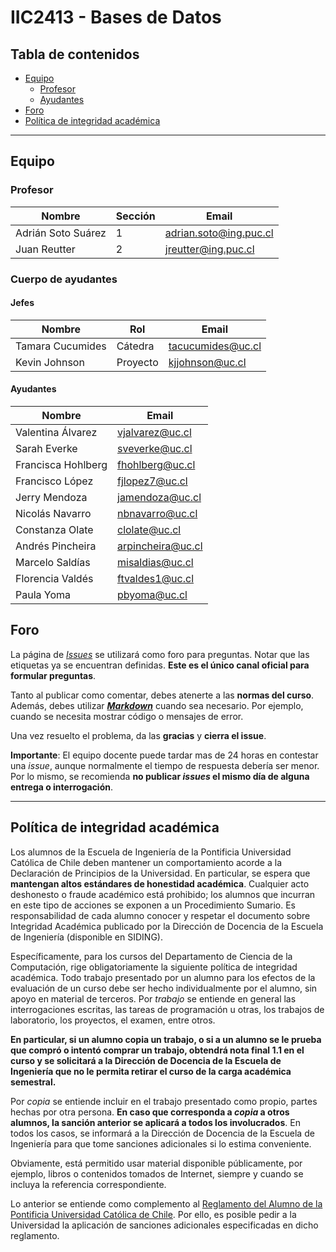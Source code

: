 ﻿# IIC2413 - Bases de Datos

## Tabla de contenidos

- [Equipo](#equipo)
  - [Profesor](#profesor)
  - [Ayudantes](#ayudantes)
- [Foro](#foro)
- [Política de integridad académica](#política-de-integridad-académica)

---

## Equipo

### Profesor

Nombre              | Sección | Email
------------------- | ------- | ---------------------
Adrián Soto Suárez  | 1       | [adrian.soto@ing.puc.cl]
Juan Reutter        | 2       | [jreutter@ing.puc.cl]

### Cuerpo de ayudantes

#### Jefes

Nombre           | Rol      | Email
-----------------|--------- | ----------------
Tamara Cucumides | Cátedra  | [tacucumides@uc.cl] 
Kevin Johnson    | Proyecto | [kjjohnson@uc.cl]

#### Ayudantes

Nombre                    | Email
------------------------- | ---------------------
Valentina Álvarez         | [vjalvarez@uc.cl]
Sarah Everke              | [sveverke@uc.cl]
Francisca Hohlberg        | [fhohlberg@uc.cl]
Francisco López           | [fjlopez7@uc.cl]
Jerry Mendoza             | [jamendoza@uc.cl]
Nicolás Navarro           | [nbnavarro@uc.cl]
Constanza Olate           | [clolate@uc.cl]
Andrés Pincheira          | [arpincheira@uc.cl]
Marcelo Saldías           | [misaldias@uc.cl]
Florencia Valdés          | [ftvaldes1@uc.cl]
Paula Yoma                | [pbyoma@uc.cl]


[jreutter@ing.puc.cl]: mailto:jreutter@ing.puc.cl
[adrian.soto@ing.puc.cl]: mailto:adrian.soto@ing.puc.cl
[tacucumides@uc.cl]: mailto:tacucumides@uc.cl
[kjjohnson@uc.cl]: mailto:kjjohnson@uc.cl
[vjalvarez@uc.cl]: mailto:[vjalvarez@uc.cl]
[sveverke@uc.cl]: mailto:[sveverke@uc.cl]
[fhohlberg@uc.cl]: mailto:[fhohlberg@uc.cl]
[fjlopez7@uc.cl]: mailto:[fjlopez7@uc.cl]
[jamendoza@uc.cl]: mailto:[jamendoza@uc.cl]
[nbnavarro@uc.cl]: mailto:[nbnavarro@uc.cl]
[clolate@uc.cl]: mailto:[clolate@uc.cl]
[arpincheira@uc.cl]: mailto:[arpincheira@uc.cl]
[misaldias@uc.cl]: mailto:[misaldias@uc.cl]
[ftvaldes1@uc.cl]: mailto:[ftvaldes1@uc.cl]
[pbyoma@uc.cl]: mailto:[pbyoma@uc.cl]

## Foro

La página de [_Issues_](https://github.com/IIC2413/Syllabus-2020-1/issues) se utilizará como foro para preguntas. Notar que las etiquetas ya se encuentran definidas. **Este es el único canal oficial para formular preguntas**.

Tanto al publicar como comentar, debes atenerte a las **normas del curso**. Además, debes utilizar **[_Markdown_](https://github.com/adam-p/markdown-here/wiki/Markdown-Cheatsheet#code)** cuando sea necesario. Por ejemplo, cuando se necesita mostrar código o mensajes de error.

Una vez resuelto el problema, da las **gracias** y **cierra el issue**.

**Importante**: El equipo docente puede tardar mas de 24 horas en contestar una _issue_, aunque normalmente el tiempo de respuesta debería ser menor. Por lo mismo, se recomienda **no publicar _issues_ el mismo día de alguna entrega o interrogación**.


---

## Política de integridad académica

Los alumnos de la Escuela de Ingeniería de la Pontificia Universidad Católica de Chile deben mantener un comportamiento acorde a la Declaración de Principios de la Universidad.  En particular, se espera que **mantengan altos estándares de honestidad académica**.  Cualquier acto deshonesto o fraude académico está prohibido; los alumnos que incurran en este tipo de acciones se exponen a un Procedimiento Sumario. Es responsabilidad de cada alumno conocer y respetar el documento sobre Integridad Académica publicado por la Dirección de Docencia de la Escuela de Ingeniería (disponible en SIDING).

Específicamente, para los cursos del Departamento de Ciencia de la Computación, rige obligatoriamente la siguiente política de integridad académica. Todo trabajo presentado por un alumno para los efectos de la evaluación de un curso debe ser hecho individualmente por el alumno, sin apoyo en material de terceros.  Por _trabajo_ se entiende en general las interrogaciones escritas, las tareas de programación u otras, los trabajos de laboratorio, los proyectos, el examen, entre otros.

**En particular, si un alumno copia un trabajo, o si a un alumno se le prueba que compró o intentó comprar un trabajo, obtendrá nota final 1.1 en el curso y se solicitará a la Dirección de Docencia de la Escuela de Ingeniería que no le permita retirar el curso de la carga académica semestral.**

Por _copia_ se entiende incluir en el trabajo presentado como propio, partes hechas por otra persona.  **En caso que corresponda a _copia_ a otros alumnos, la sanción anterior se aplicará a todos los involucrados**.  En todos los casos, se informará a la Dirección de Docencia de la Escuela de Ingeniería para que tome sanciones adicionales si lo estima conveniente.

Obviamente, está permitido usar material disponible públicamente, por ejemplo, libros o contenidos tomados de Internet, siempre y cuando se incluya la referencia correspondiente.

Lo anterior se entiende como complemento al [Reglamento del Alumno de la Pontificia Universidad Católica de Chile].  Por ello, es posible pedir a la Universidad la aplicación de sanciones adicionales especificadas en dicho reglamento.

[Reglamento del Alumno de la Pontificia Universidad Católica de Chile]: http://admisionyregistros.uc.cl/alumnos/informacion-academica/reglamentos-estudiantiles
